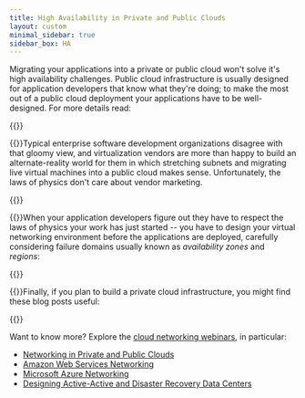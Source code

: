 ```yaml
---
title: High Availability in Private and Public Clouds
layout: custom
minimal_sidebar: true
sidebar_box: HA
---
```

Migrating your applications into a private or public cloud won't solve it's high availability challenges. Public cloud infrastructure is usually designed for application developers that know what they're doing; to make the most out of a public cloud deployment your applications have to be well-designed. For more details read:

{{<series-listing tag="intro" year="yes">}}

{{<plushy magic>}}Typical enterprise software development organizations disagree with that gloomy view, and virtualization vendors are more than happy to build an alternate-reality world for them in which stretching subnets and migrating live virtual machines into a public cloud makes sense. Unfortunately, the laws of physics don't care about vendor marketing.

{{<series-listing tag="stretch" weight="yeah" year="yes">}}

{{<plushy master>}}When your application developers figure out they have to respect the laws of physics your work has just started -- you have to design your virtual networking environment before the applications are deployed, carefully considering failure domains usually known as *availability zones* and *regions*:

{{<series-listing tag="design" weight="need it" year="yes">}}

{{<plushy happy>}}Finally, if you plan to build a private cloud infrastructure, you might find these blog posts useful:

{{<series-listing tag="private" year="yes">}}

Want to know more? Explore the [cloud networking webinars](https://www.ipspace.net/Cloud), in particular:

* [Networking in Private and Public Clouds](https://www.ipspace.net/Networking_in_Private_and_Public_Clouds)
* [Amazon Web Services Networking](https://www.ipspace.net/Amazon_Web_Services_Networking)
* [Microsoft Azure Networking](https://www.ipspace.net/Microsoft_Azure_Networking)
* [Designing Active-Active and Disaster Recovery Data Centers](https://www.ipspace.net/Designing_Active-Active_and_Disaster_Recovery_Data_Centers)
